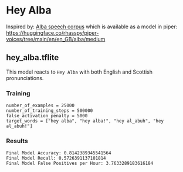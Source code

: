 # Hey Alba

Inspired by: [Alba speech corpus](https://datashare.ed.ac.uk/handle/10283/3270) which is available as a model in piper: https://huggingface.co/rhasspy/piper-voices/tree/main/en/en_GB/alba/medium

## hey_alba.tflite

This model reacts to `Hey Alba` with both English and Scottish pronunciations.

### Training

```
number_of_examples = 25000
number_of_training_steps = 500000
false_activation_penalty = 5000
target_words = ["hey alba", "hey alba!", "hey al_abuh", "hey al_abuh!"]
```

### Results

```
Final Model Accuracy: 0.8142389345541564
Final Model Recall: 0.5726391137101814
Final Model False Positives per Hour: 3.7633289183616184
```
